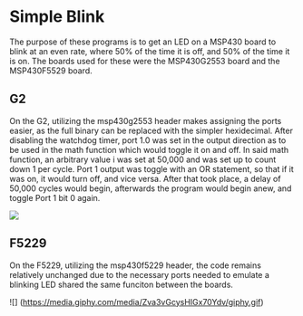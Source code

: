 # Simple Blink
The purpose of these programs is to get an LED on a MSP430 board to blink at an even rate, where 50% of the time it is off, and 50% of the time it is on. The boards used for these were the MSP430G2553 board and the MSP430F5529 board. 

## G2
On the G2, utilizing the msp430g2553 header makes assigning the ports easier, as the full binary can be replaced with the simpler hexidecimal. After disabling the watchdog timer, port 1.0 was set in the output direction as to be used in the math function which would toggle it on and off.  In said math function, an arbitrary value i was set at 50,000 and was set up to count down 1 per cycle. Port 1 output was toggle with an OR statement, so that if it was on, it would turn off, and vice versa. After that took place, a delay of 50,000 cycles would begin, afterwards the program would begin anew, and toggle Port 1 bit 0 again.

![](https://media.giphy.com/media/7NXqEhQMQdpeZWxD9w/giphy.gif)

## F5229
On the F5229, utilizing the msp430f5229 header, the code remains relatively unchanged due to the necessary ports needed to emulate a blinking LED shared the same funciton between the boards. 

![] (https://media.giphy.com/media/Zva3vGcysHIGx70Ydv/giphy.gif)
